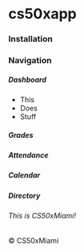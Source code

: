 # cs50xapp

### Installation

### Navigation
##### Dashboard
  - This
  - Does
  - Stuff

##### Grades

##### Attendance

##### Calendar

##### Directory

###### This is CS50xMiami!
&copy; CS50xMiami
